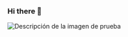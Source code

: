 ### Hi there 👋

![Descripción de la imagen de prueba](https://github.com/TomyRioss/TomyRioss/assets/170044944/dfda2f4a-c7f3-4ee3-aab4-d55678b178db)

<!--
**TomyRioss/TomyRioss** is a ✨ _special_ ✨ repository because its `README.md` (this file) appears on your GitHub profile.

Here are some ideas to get you started:

- 🔭 I’m currently working on ...
- 🌱 I’m currently learning ...
- 👯 I’m looking to collaborate on ...
- 🤔 I’m looking for help with ...
- 💬 Ask me about ...
- 📫 How to reach me: ...
- 😄 Pronouns: ...
- ⚡ Fun fact: ...
-->

